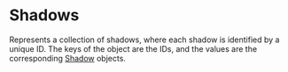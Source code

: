 # Shadows

Represents a collection of shadows, where each shadow is identified by a unique ID. The keys of the object are the IDs, and the values are the corresponding [Shadow](Shadow.md) objects.
